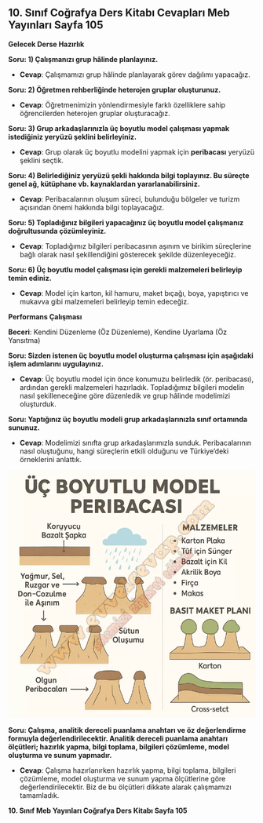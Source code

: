 ## 10. Sınıf Coğrafya Ders Kitabı Cevapları Meb Yayınları Sayfa 105

**Gelecek Derse Hazırlık**

**Soru: 1) Çalışmanızı grup hâlinde planlayınız.**

* **Cevap**: Çalışmamızı grup hâlinde planlayarak görev dağılımı yapacağız.

**Soru: 2) Öğretmen rehberliğinde heterojen gruplar oluşturunuz.**

* **Cevap**: Öğretmenimizin yönlendirmesiyle farklı özelliklere sahip öğrencilerden heterojen gruplar oluşturacağız.

**Soru: 3) Grup arkadaşlarınızla üç boyutlu model çalışması yapmak istediğiniz yeryüzü şeklini belirleyiniz.**

* **Cevap**: Grup olarak üç boyutlu modelini yapmak için **peribacası** yeryüzü şeklini seçtik.

**Soru: 4) Belirlediğiniz yeryüzü şekli hakkında bilgi toplayınız. Bu süreçte genel ağ, kütüphane vb. kaynaklardan yararlanabilirsiniz.**

* **Cevap**: Peribacalarının oluşum süreci, bulunduğu bölgeler ve turizm açısından önemi hakkında bilgi toplayacağız.

**Soru: 5) Topladığınız bilgileri yapacağınız üç boyutlu model çalışmanız doğrultusunda çözümleyiniz.**

* **Cevap**: Topladığımız bilgileri peribacasının aşınım ve birikim süreçlerine bağlı olarak nasıl şekillendiğini gösterecek şekilde düzenleyeceğiz.

**Soru: 6) Üç boyutlu model çalışması için gerekli malzemeleri belirleyip temin ediniz.**

* **Cevap**: Model için karton, kil hamuru, maket bıçağı, boya, yapıştırıcı ve mukavva gibi malzemeleri belirleyip temin edeceğiz.

**Performans Çalışması**

**Beceri**: Kendini Düzenleme (Öz Düzenleme), Kendine Uyarlama (Öz Yansıtma)

**Soru: Sizden istenen üç boyutlu model oluşturma çalışması için aşağıdaki işlem adımlarını uygulayınız.**

* **Cevap**: Üç boyutlu model için önce konumuzu belirledik (ör. peribacası), ardından gerekli malzemeleri hazırladık. Topladığımız bilgileri modelin nasıl şekilleneceğine göre düzenledik ve grup hâlinde modelimizi oluşturduk.

**Soru: Yaptığınız üç boyutlu modeli grup arkadaşlarınızla sınıf ortamında sununuz.**

* **Cevap**: Modelimizi sınıfta grup arkadaşlarımızla sunduk. Peribacalarının nasıl oluştuğunu, hangi süreçlerin etkili olduğunu ve Türkiye’deki örneklerini anlattık.

![](./image1.webp)

**Soru: Çalışma, analitik dereceli puanlama anahtarı ve öz değerlendirme formuyla değerlendirilecektir. Analitik dereceli puanlama anahtarı ölçütleri; hazırlık yapma, bilgi toplama, bilgileri çözümleme, model oluşturma ve sunum yapmadır.**

* **Cevap**: Çalışma hazırlanırken hazırlık yapma, bilgi toplama, bilgileri çözümleme, model oluşturma ve sunum yapma ölçütlerine göre değerlendirilecektir. Biz de bu ölçütleri dikkate alarak çalışmamızı tamamladık.

**10. Sınıf Meb Yayınları Coğrafya Ders Kitabı Sayfa 105**